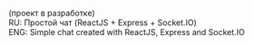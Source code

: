 (проект в разработке)<br>
RU: Простой чат (ReactJS + Express + Socket.IO)<br>
ENG: Simple chat created with ReactJS, Express and Socket.IO<br>
